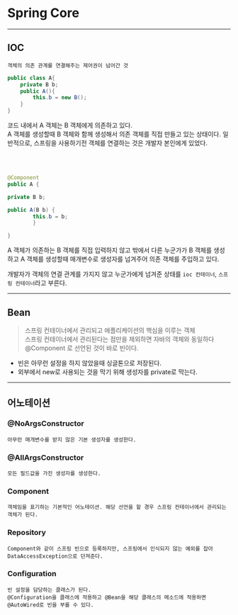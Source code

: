 # Spring Core

---

## IOC
    객체의 의존 관계를 연결해주는 제어권이 넘어간 것

```java
public class A{
    private B b;
    public A(){
        this.b = new B();
    }
}
```

코드 내에서 A 객체는 B 객체에게 의존하고 있다.   
A 객체를 생성할때 B 객체와 함께 생성해서 의존 객체를 직접 만들고 있는 상태이다.
일반적으로, 스프링을 사용하기전 객체를 연결하는 것은 개발자 본인에게  있었다.

<br>
<br>

```java
@Component
public A {

private B b;

public A(B b) {
        this.b = b;
        }

}
```

A 객체가 의존하는 B 객체를 직접 입력하지 않고 밖에서 다른 누군가가 B 객체를 생성하고 A 객체를 생성할때 매개변수로 생성자를 넘겨주어 의존 객체를 주입하고 있다.

개발자가 객체의 연결 관계를 가지지 않고 누군가에게 넘겨준 상태를 `ioc 컨테이너`, `스프링 컨테이너`라고 부른다.


---

## Bean

> 스프링 컨테이너에서 관리되고 애플리케이션의 핵심을 이루는 객체   
> 스프링 컨테이너에서 관리된다는 점만을 제외하면 자바의 객체와 동일하다
> @Component 로 선언된 것이 바로 빈이다.


- 빈은 아무런 설정을 하지 않았을때 싱글톤으로 저장된다.
- 외부에서 new로 사용되는 것을 막기 위해 생성자를 private로 막는다.

---

## 어노테이션

### @NoArgsConstructor
    아무런 매개변수를 받지 않은 기본 생성자를 생성한다.

### @AllArgsConstructor
    모든 필드값을 가진 생성자를 생성한다.

### Component
    객체임을 표기하는 기본적인 어노테이션. 해당 선언을 할 경우 스프링 컨테이너에서 관리되는 객체가 된다.

### Repository
    Component와 같이 스프링 빈으로 등록하지만, 스프링에서 인식되지 않는 예외를 잡아 DataAccessException으로 던져준다.

### Configuration
    빈 설정을 담당하는 클래스가 된다.
    @Configuration을 클래스에 적용하고 @Bean을 해당 클래스의 메소드에 적용하면 @AutoWired로 빈을 부를 수 있다.


